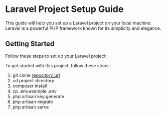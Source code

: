 # Laravel Project Setup Guide

This guide will help you set up a Laravel project on your local machine. Laravel is a powerful PHP framework known for its simplicity and elegance.

## Getting Started

Follow these steps to set up your Laravel project:

To get started with this project, follow these steps:

1. git clone [repository_url](https://github.com/amanshr72/wri-todo-app.git)
2. cd project-directory
3. composer install
4. cp .env.example .env
5. php artisan key:generate
6. php artisan migrate
7. php artisan serve

